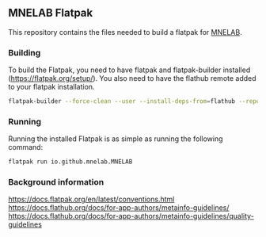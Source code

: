 ## MNELAB Flatpak

This repository contains the files needed to build a flatpak for [MNELAB](https://github.com/cbrnr/mnelab).


### Building

To build the Flatpak, you need to have flatpak and flatpak-builder installed (https://flatpak.org/setup/). You also need to have the flathub remote added to your flatpak installation.

```bash
flatpak-builder --force-clean --user --install-deps-from=flathub --repo=repo --install builddir io.github.mnelab.MNELAB.yaml
```


### Running

Running the installed Flatpak is as simple as running the following command:

```bash
flatpak run io.github.mnelab.MNELAB
```


### Background information

https://docs.flatpak.org/en/latest/conventions.html
https://docs.flathub.org/docs/for-app-authors/metainfo-guidelines/
https://docs.flathub.org/docs/for-app-authors/metainfo-guidelines/quality-guidelines
